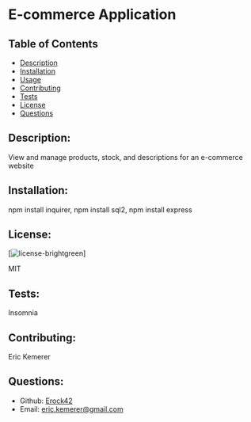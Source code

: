 # E-commerce Application

  ## Table of Contents 
  - [Description](#description)
  - [Installation](#installation)
  - [Usage](#usage)
  - [Contributing](#contributing)
  - [Tests](#tests)
  - [License](#license)
  - [Questions](#questions)

  ## Description:

  View and manage products, stock, and descriptions for an e-commerce website

  ## Installation:

  npm install inquirer, npm install sql2, npm install express

  ## License:

  [![license](https://img.shields.io/badge/license-MIT.svg)-brightgreen]

  MIT

  ## Tests:

  Insomnia

  ## Contributing:

  Eric Kemerer

  ## Questions:

  - Github: [Erock42](https://github.com/Erock42)
  - Email: eric.kemerer@gmail.com 